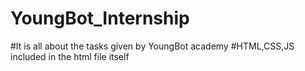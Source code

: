 # YoungBot_Internship
#It is all about the tasks given by YoungBot academy
#HTML,CSS,JS included in the html file itself

